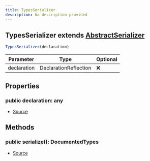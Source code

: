```yaml
---
title: TypesSerializer
description: No description provided
---
```



## TypesSerializer extends [AbstractSerializer](/docs/markdown/classes/AbstractSerializer.md)


```typescript
TypesSerializer(declaration)
```
| Parameter | Type | Optional |
| ----------- | ----------- | ----------- |
| declaration | DeclarationReflection | ❌ |


## Properties
### public declaration: any
- [Source](https://github.com/neplextech/micro-docgen/blob/38358ca74767eba2bb03bd633518726d6b884070/src/serializers/AbstractSerializer.ts#L4)

## Methods
### public serialize(): DocumentedTypes
- [Source](https://github.com/neplextech/micro-docgen/blob/38358ca74767eba2bb03bd633518726d6b884070/src/serializers/TypesSerializer.ts#L27)